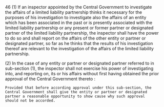 46
(1) If an inspector appointed by the Central Government to investigate the affairs of a limited liability partnership thinks it necessary for the purposes of his investigation to investigate also the affairs of an entity which has been associated in the past or is presently associated with the limited liability partnership or any present or former partner or designated partner of the limited liability partnership, the inspector shall have the power to do so and shall report on the affairs of the other entity or partner or designated partner, so far as he thinks that the results of his investigation thereof are relevant to the investigation of the affairs of the limited liability partnership.

(2) In the case of any entity or partner or designated partner referred to in sub-section (1), the inspector shall not exercise his power of investigating into, and reporting on, its or his affairs without first having obtained the prior approval of the Central Government thereto :

    Provided that before according approval under this sub-section, the Central Government shall give the entity or partner or designated partner a reasonable opportunity to show cause why such approval should not be accorded.
